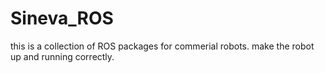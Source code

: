 # Sineva_ROS
this is a collection of ROS packages for commerial robots. make the robot up and running correctly.
